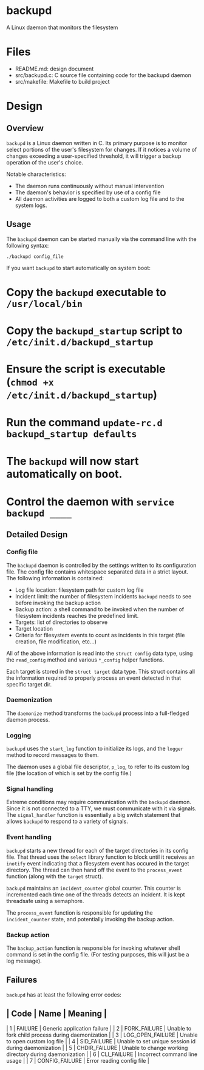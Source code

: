 # backupd
A Linux daemon that monitors the filesystem

# Files

* README.md: design document
* src/backupd.c: C source file containing code for the backupd daemon
* src/makefile: Makefile to build project

# Design

## Overview

`backupd` is a Linux daemon written in C. Its primary purpose is to monitor select portions of the user's filesystem for changes. If it notices a volume of changes exceeding a user-specified threshold, it will trigger a backup operation of the user's choice.

Notable characteristics:
* The daemon runs continuously without manual intervention
* The daemon's behavior is specified by use of a config file
* All daemon activities are logged to both a custom log file and to the system logs.

## Usage
The `backupd` daemon can be started manually via the command line with the following syntax:

`./backupd config_file`

If you want `backupd` to start automatically on system boot:
# Copy the `backupd` executable to `/usr/local/bin`
# Copy the `backupd_startup` script to `/etc/init.d/backupd_startup`
# Ensure the script is executable (`chmod +x /etc/init.d/backupd_startup`)
# Run the command `update-rc.d backupd_startup defaults`
# The `backupd` will now start automatically on boot.
# Control the daemon with `service backupd ____`

## Detailed Design

### Config file
The `backupd` daemon is controlled by the settings written to its configuration file. The config file contains whitespace separated data in a strict layout. The following information is contained:

* Log file location: filesystem path for custom log file
* Incident limit: the number of filesystem incidents `backupd` needs to see before invoking the backup action
* Backup action: a shell command to be invoked when the number of filesystem incidents reaches the predefined limit.
* Targets: list of directories to observe
 * Target location
 * Criteria for filesystem events to count as incidents in this target (file creation, file modification, etc...)

All of the above information is read into the `struct config` data type, using the `read_config` method and various `*_config` helper functions.

Each target is stored in the `struct target` data type. This struct contains all the information required to properly process an event detected in that specific target dir.

### Daemonization

The `daemonize` method transforms the `backupd` process into a full-fledged daemon process. 

### Logging

`backupd` uses the `start_log` function to initialize its logs, and the `logger` method to record messages to them.

The daemon uses a global file descriptor, `p_log`, to refer to its custom log file (the location of which is set by the config file.)

### Signal handling

Extreme conditions may require communication with the `backupd` daemon. Since it is not connected to a TTY, we must communicate with it via signals. The `signal_handler` function is essentially a big switch statement that allows `backupd` to respond to a variety of signals.

### Event handling

`backupd` starts a new thread for each of the target directories in its config file. That thread uses the `select` library function to block until it receives an `inotify` event indicating that a filesystem event has occured in the target directory. The thread can then hand off the event to the `process_event` function (along with the `target` struct).

`backupd` maintains an `incident_counter` global counter. This counter is incremented each time one of the threads detects an incident. It is kept threadsafe using a semaphore.

The `process_event` function is responsible for updating the `incident_counter` state, and potentially invoking the backup action.

### Backup action

The `backup_action` function is responsible for invoking whatever shell command is set in the config file. (For testing purposes, this will just be a log message).

## Failures

`backupd` has at least the following error codes:

| Code | Name | Meaning |
-------------------------
| 1 | FAILURE | Generic application failure |
| 2 | FORK_FAILURE | Unable to fork child process during daemonization |
| 3 | LOG_OPEN_FAILURE | Unable to open custom log file |
| 4 | SID_FAILURE | Unable to set unique session id during daemonization |
| 5 | CHDIR_FAILURE | Unable to change working directory during daemonization |
| 6 | CLI_FAILURE | Incorrect command line usage |
| 7 | CONFIG_FAILURE | Error reading config file |
